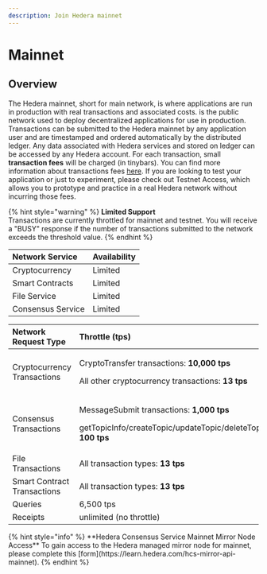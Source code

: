 ```yaml
---
description: Join Hedera mainnet
---
```


# Mainnet

## Overview

The Hedera mainnet, short for main network, is where applications are run in production with real transactions and associated costs. is the public network used to deploy decentralized applications for use in production. Transactions can be submitted to the Hedera mainnet by any application user and are timestamped and ordered automatically by the distributed ledger. Any data associated with Hedera services and stored on ledger can be accessed by any Hedera account. For each transaction, small **transaction fees** will be charged \(in tinybars\). You can find more information about transactions fees [here](https://www.hedera.com/fees). If you are looking to test your application or just to experiment, please check out Testnet Access, which allows you to prototype and practice in a real Hedera network without incurring those fees.

{% hint style="warning" %}
**Limited Support**   
Transactions are currently throttled for mainnet and testnet. You will receive a "BUSY" response if the number of transactions submitted to the network exceeds the threshold value.
{% endhint %}

| Network Service | Availability  |
| :--- | :--- |
| Cryptocurrency | Limited |
| Smart Contracts | Limited |
| File Service | Limited |
| Consensus Service | Limited |

<table>
  <thead>
    <tr>
      <th style="text-align:left">Network Request Type</th>
      <th style="text-align:left">Throttle (tps)</th>
    </tr>
  </thead>
  <tbody>
    <tr>
      <td style="text-align:left">Cryptocurrency Transactions</td>
      <td style="text-align:left">
        <p>CryptoTransfer transactions: <b>10,000 tps</b>
        </p>
        <p>All other cryptocurrency transactions: <b>13 tps</b>
        </p>
      </td>
    </tr>
    <tr>
      <td style="text-align:left">Consensus Transactions</td>
      <td style="text-align:left">
        <p>MessageSubmit transactions: <b>1,000 tps</b>
        </p>
        <p>getTopicInfo/createTopic/updateTopic/deleteTopic: <b>100 tps</b>
        </p>
      </td>
    </tr>
    <tr>
      <td style="text-align:left">File Transactions</td>
      <td style="text-align:left">All transaction types: <b>13 tps</b>
      </td>
    </tr>
    <tr>
      <td style="text-align:left">Smart Contract Transactions</td>
      <td style="text-align:left">All transaction types: <b>13 tps</b>
      </td>
    </tr>
    <tr>
      <td style="text-align:left">Queries</td>
      <td style="text-align:left">6,500 tps</td>
    </tr>
    <tr>
      <td style="text-align:left">Receipts</td>
      <td style="text-align:left">unlimited (no throttle)</td>
    </tr>
  </tbody>
</table>{% hint style="info" %}
**Hedera Consensus Service Mainnet Mirror Node Access**  
To gain access to the Hedera managed mirror node for mainnet, please complete this [form](https://learn.hedera.com/hcs-mirror-api-mainnet).
{% endhint %}

